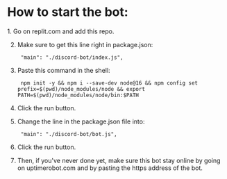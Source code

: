 <h1>How to start the bot:</h1>
1. Go on replit.com and add this repo.

2. Make sure to get this line right in package.json:

        "main": "./discord-bot/index.js",

3. Paste this command in the shell:

        npm init -y && npm i --save-dev node@16 && npm config set prefix=$(pwd)/node_modules/node && export PATH=$(pwd)/node_modules/node/bin:$PATH

4. Click the run button.

5. Change the line in the package.json file into:
   
        "main": "./discord-bot/bot.js",

6. Click the run button.

7. Then, if you've never done yet, make sure this bot stay online by going on uptimerobot.com and by pasting the https address of the bot.
